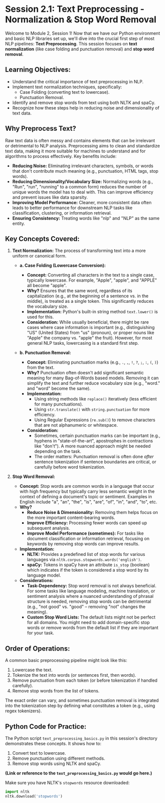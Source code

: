 # Session 2.1: Text Preprocessing - Normalization & Stop Word Removal

Welcome to Module 2, Session 1! Now that we have our Python environment and basic NLP libraries set up, we'll dive into the crucial first step of most NLP pipelines: **Text Preprocessing**. This session focuses on **text normalization** (like case folding and punctuation removal) and **stop word removal**.

## Learning Objectives:

*   Understand the critical importance of text preprocessing in NLP.
*   Implement text normalization techniques, specifically:
    *   Case Folding (converting text to lowercase).
    *   Punctuation Removal.
*   Identify and remove stop words from text using both NLTK and spaCy.
*   Recognize how these steps help in reducing noise and dimensionality of text data.

## Why Preprocess Text?

Raw text data is often messy and contains elements that can be irrelevant or detrimental to NLP analysis. Preprocessing aims to clean and standardize text data, making it more suitable for machines to understand and for algorithms to process effectively. Key benefits include:

*   **Reducing Noise:** Eliminating irrelevant characters, symbols, or words that don't contribute much meaning (e.g., punctuation, HTML tags, stop words).
*   **Reducing Dimensionality/Vocabulary Size:** Normalizing words (e.g., "Run", "run", "running" to a common form) reduces the number of unique words the model has to deal with. This can improve efficiency and prevent issues like data sparsity.
*   **Improving Model Performance:** Cleaner, more consistent data often leads to better performance for downstream NLP tasks like classification, clustering, or information retrieval.
*   **Ensuring Consistency:** Treating words like "nlp" and "NLP" as the same entity.

## Key Concepts Covered:

1.  **Text Normalization:**
    The process of transforming text into a more uniform or canonical form.

    *   **a. Case Folding (Lowercase Conversion):**
        *   **Concept:** Converting all characters in the text to a single case, typically lowercase. For example, "Apple", "apple", and "APPLE" all become "apple".
        *   **Why?** Ensures that the same word, regardless of its capitalization (e.g., at the beginning of a sentence vs. in the middle), is treated as a single token. This significantly reduces the vocabulary size.
        *   **Implementation:** Python's built-in string method `text.lower()` is used for this.
        *   **Consideration:** While usually beneficial, there might be rare cases where case information is important (e.g., distinguishing "US" (United States) from "us" (pronoun), or proper nouns like "Apple" the company vs. "apple" the fruit). However, for most general NLP tasks, lowercasing is a standard first step.

    *   **b. Punctuation Removal:**
        *   **Concept:** Eliminating punctuation marks (e.g., `.`, `,`, `!`, `?`, `;`, `:`, `(`, `)`) from the text.
        *   **Why?** Punctuation often doesn't add significant semantic meaning for many Bag-of-Words based models. Removing it can simplify the text and further reduce vocabulary size (e.g., "word." and "word" become the same).
        *   **Implementation:**
            *   Using string methods like `replace()` iteratively (less efficient for many punctuations).
            *   Using `str.translate()` with `string.punctuation` for more efficiency.
            *   Using Regular Expressions (`re.sub()`) to remove characters that are not alphanumeric or whitespace.
        *   **Consideration:**
            *   Sometimes, certain punctuation marks can be important (e.g., hyphens in "state-of-the-art", apostrophes in contractions like "don't"). A more nuanced approach might be needed depending on the task.
            *   The order matters: Punctuation removal is often done *after* sentence tokenization if sentence boundaries are critical, or carefully before word tokenization.

2.  **Stop Word Removal:**
    *   **Concept:** Stop words are common words in a language that occur with high frequency but typically carry less semantic weight in the context of defining a document's topic or sentiment. Examples in English include "a", "an", "the", "is", "are", "of", "in", "and", "to", etc.
    *   **Why?**
        *   **Reduce Noise & Dimensionality:** Removing them helps focus on the more important content-bearing words.
        *   **Improve Efficiency:** Processing fewer words can speed up subsequent analysis.
        *   **Improve Model Performance (sometimes):** For tasks like document classification or information retrieval, focusing on keywords by removing stop words can improve results.
    *   **Implementation:**
        *   **NLTK:** Provides a predefined list of stop words for various languages via `nltk.corpus.stopwords.words('english')`.
        *   **spaCy:** Tokens in spaCy have an attribute `is_stop` (boolean) which indicates if the token is considered a stop word by its language model.
    *   **Considerations:**
        *   **Task-Dependency:** Stop word removal is not always beneficial. For some tasks like language modeling, machine translation, or sentiment analysis where a nuanced understanding of phrasal structure is needed, removing stop words can be detrimental (e.g., "not good" vs. "good" – removing "not" changes the meaning).
        *   **Custom Stop Word Lists:** The default lists might not be perfect for all domains. You might need to add domain-specific stop words or remove words from the default list if they are important for your task.

## Order of Operations:

A common basic preprocessing pipeline might look like this:
1.  Lowercase the text.
2.  Tokenize the text into words (or sentences first, then words).
3.  Remove punctuation from each token (or before tokenization if handled carefully).
4.  Remove stop words from the list of tokens.

The exact order can vary, and sometimes punctuation removal is integrated into the tokenization step by defining what constitutes a token (e.g., using regex tokenizers).

## Python Code for Practice:

The Python script `text_preprocessing_basics.py` in this session's directory demonstrates these concepts. It shows how to:
1.  Convert text to lowercase.
2.  Remove punctuation using different methods.
3.  Remove stop words using NLTK and spaCy.

**(Link or reference to the `text_preprocessing_basics.py` would go here.)**

Make sure you have NLTK's `stopwords` resource downloaded:
```python
import nltk
nltk.download('stopwords')
